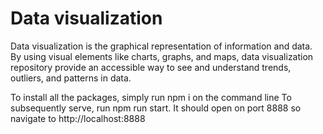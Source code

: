 # Data visualization

Data visualization is the graphical representation of information and data. By using visual elements like charts, graphs, and maps, data visualization repository provide an accessible way to see and understand trends, outliers, and patterns in data.

To install all the packages, simply run npm i on the command line
To subsequently serve, run npm run start. It should open on port 8888 so navigate to http://localhost:8888
